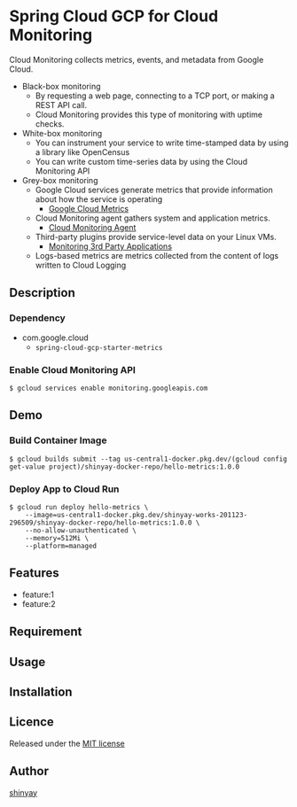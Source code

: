 # Spring Cloud GCP for Cloud Monitoring

Cloud Monitoring collects metrics, events, and metadata from Google Cloud.

- Black-box monitoring
  - By requesting a web page, connecting to a TCP port, or making a REST API call.
  - Cloud Monitoring provides this type of monitoring with uptime checks.
- White-box monitoring
  - You can instrument your service to write time-stamped data by using a library like OpenCensus
  - You can write custom time-series data by using the Cloud Monitoring API
- Grey-box monitoring
  - Google Cloud services generate metrics that provide information about how the service is operating
    - [Google Cloud Metrics](https://cloud.google.com/monitoring/api/metrics_gcp)
  - Cloud Monitoring agent gathers system and application metrics.
    - [Cloud Monitoring Agent](https://cloud.google.com/monitoring/agent)
  - Third-party plugins provide service-level data on your Linux VMs.
    - [Monitoring 3rd Party Applications](https://cloud.google.com/monitoring/agent/plugins)
  - Logs-based metrics are metrics collected from the content of logs written to Cloud Logging
## Description
### Dependency
- com.google.cloud
  - `spring-cloud-gcp-starter-metrics`

### Enable Cloud Monitoring API
```shell script
$ gcloud services enable monitoring.googleapis.com
```

## Demo
### Build Container Image
```shell script
$ gcloud builds submit --tag us-central1-docker.pkg.dev/(gcloud config get-value project)/shinyay-docker-repo/hello-metrics:1.0.0
```

### Deploy App to Cloud Run
```shell script
$ gcloud run deploy hello-metrics \
    --image=us-central1-docker.pkg.dev/shinyay-works-201123-296509/shinyay-docker-repo/hello-metrics:1.0.0 \
    --no-allow-unauthenticated \
    --memory=512Mi \
    --platform=managed
```

## Features

- feature:1
- feature:2

## Requirement

## Usage

## Installation

## Licence

Released under the [MIT license](https://gist.githubusercontent.com/shinyay/56e54ee4c0e22db8211e05e70a63247e/raw/34c6fdd50d54aa8e23560c296424aeb61599aa71/LICENSE)

## Author

[shinyay](https://github.com/shinyay)
